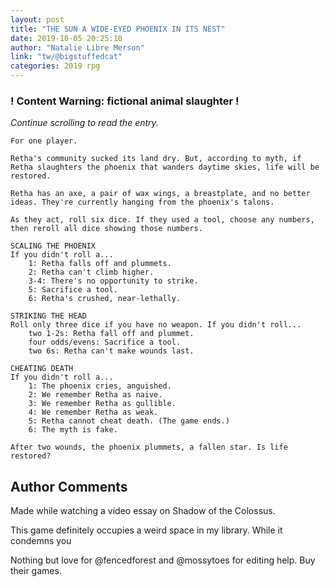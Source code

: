 ```yaml
---
layout: post
title: "THE SUN A WIDE-EYED PHOENIX IN ITS NEST"
date: 2019-10-05 20:25:10
author: "Natalie Libre Merson"
link: "tw/@bigstuffedcat"
categories: 2019 rpg
---
```

<div id="warning"><div id="content"><h3><strong>! Content Warning: fictional animal slaughter !</strong></h3><i>Continue scrolling to read the entry.</i></div></div>
 
```
For one player.

Retha's community sucked its land dry. But, according to myth, if Retha slaughters the phoenix that wanders daytime skies, life will be restored.

Retha has an axe, a pair of wax wings, a breastplate, and no better ideas. They're currently hanging from the phoenix's talons.

As they act, roll six dice. If they used a tool, choose any numbers, then reroll all dice showing those numbers.

SCALING THE PHOENIX
If you didn't roll a...
    1: Retha falls off and plummets.
    2: Retha can't climb higher.
    3-4: There's no opportunity to strike.
    5: Sacrifice a tool.
    6: Retha's crushed, near-lethally.

STRIKING THE HEAD
Roll only three dice if you have no weapon. If you didn't roll...
    two 1-2s: Retha fall off and plummet.
    four odds/evens: Sacrifice a tool.
    two 6s: Retha can't make wounds last.

CHEATING DEATH
If you didn't roll a...
    1: The phoenix cries, anguished.
    2: We remember Retha as naive.
    3: We remember Retha as gullible.
    4: We remember Retha as weak.
    5: Retha cannot cheat death. (The game ends.)
    6: The myth is fake.

After two wounds, the phoenix plummets, a fallen star. Is life restored?
```
## Author Comments
Made while watching a video essay on Shadow of the Colossus.

This game definitely occupies a weird space in my library. While it condemns you 

Nothing but love for @fencedforest and @mossytoes for editing help. Buy their games.

